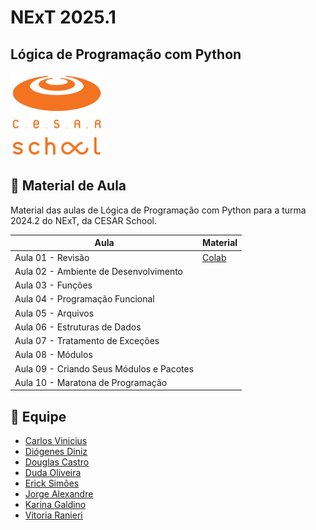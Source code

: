 # NExT 2025.1

## **Lógica de Programação** com Python

![CESAR School](/cesar_school.png)

## 📝 Material de Aula

Material das aulas de Lógica de Programação com Python para a turma 2024.2 do NExT, da CESAR School.

| Aula                                     | Material                                                                                                     |
| ---------------------------------------- | ------------------------------------------------------------------------------------------------------------ |
| Aula 01 - Revisão                        | [Colab](https://colab.research.google.com/drive/1ih7fOWPllI0yAJfHWNk-HvDsFrKLZRk4?usp=sharing)               |
| Aula 02 - Ambiente de Desenvolvimento    | |
| Aula 03 - Funções                        | |
| Aula 04 - Programação Funcional          | |
| Aula 05 - Arquivos                       | |
| Aula 06 - Estruturas de Dados            | |
| Aula 07 - Tratamento de Exceções         | |
| Aula 08 - Módulos                        | |
| Aula 09 - Criando Seus Módulos e Pacotes | |
| Aula 10 - Maratona de Programação        | |

## 🥇 Equipe

* [Carlos Vinicius]()
* [Diógenes Diniz](https://www.linkedin.com/in/diogenesdiniz/)
* [Douglas Castro](https://www.linkedin.com/in/douglas-castro-84197383/)
* [Duda Oliveira](https://www.linkedin.com/in/maria-eduarda-oliveira-lb/)
* [Erick Simões](https://www.linkedin.com/in/ericksimoes/)
* [Jorge Alexandre](https://www.linkedin.com/in/jorge-ara%C3%BAjo/)
* [Karina Galdino](https://www.linkedin.com/in/karine-gomes-0820585b/)
* [Vitoria Ranieri]()

<!--
## 📚 Livros

Para quem gosta de estudar com livros, temos essas sugestões:

* Curso Intensivo de Python: uma Introdução Prática e Baseada em Projetos à Programação (3ª Edição | Eric Matthes)
* Pense em Python: Pense Como um Cientista da Computação (3ª Edição | Allen B. Downey)
* Introdução à Programação com Python: Algoritmos e Lógica de Programação Para Iniciantes (4ª Edição | Nilo Ney Coutinho Menezes)

-->
